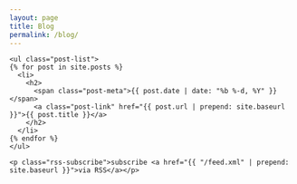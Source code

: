 ```yaml
---
layout: page
title: Blog
permalink: /blog/
---
```


<div role="blog">

    <ul class="post-list">
    {% for post in site.posts %}
      <li>
        <h2>
          <span class="post-meta">{{ post.date | date: "%b %-d, %Y" }}</span>
          <a class="post-link" href="{{ post.url | prepend: site.baseurl }}">{{ post.title }}</a>
        </h2>
      </li>
    {% endfor %}
    </ul>

    <p class="rss-subscribe">subscribe <a href="{{ "/feed.xml" | prepend: site.baseurl }}">via RSS</a></p>

</div>